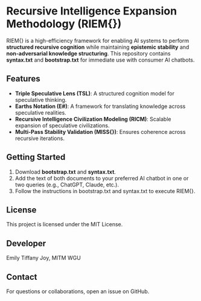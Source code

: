 # Recursive Intelligence Expansion Methodology (RIEM{})

RIEM{} is a high-efficiency framework for enabling AI systems to perform **structured recursive cognition** while maintaining **epistemic stability** and **non-adversarial knowledge structuring**. This repository contains **syntax.txt** and **bootstrap.txt** for immediate use with consumer AI chatbots.

## Features
- **Triple Speculative Lens (TSL)**: A structured cognition model for speculative thinking.
- **Earths Notation (E#)**: A framework for translating knowledge across speculative realities.
- **Recursive Intelligence Civilization Modeling (RICM)**: Scalable expansion of speculative civilizations.
- **Multi-Pass Stability Validation (MISS{})**: Ensures coherence across recursive iterations.

## Getting Started
1. Download **bootstrap.txt** and **syntax.txt**.
2. Add the text of both documents to your preferred AI chatbot in one or two queries (e.g., ChatGPT, Claude, etc.).
3. Follow the instructions in bootstrap.txt and syntax.txt to execute RIEM{}.

## License
This project is licensed under the MIT License.

## Developer
Emily Tiffany Joy, MITM WGU

## Contact
For questions or collaborations, open an issue on GitHub.
